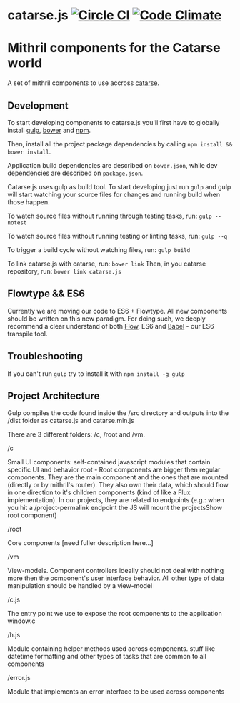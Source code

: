# catarse.js [![Circle CI](https://circleci.com/gh/catarse/catarse.js/tree/master.svg?style=svg)](https://circleci.com/gh/catarse/catarse.js/tree/master) [![Code Climate](https://codeclimate.com/github/catarse/catarse.js/badges/gpa.svg)](https://codeclimate.com/github/catarse/catarse.js)

# Mithril components for the Catarse world

A set of mithril components to use accross [catarse](https://github.com/catarse/catarse).

## Development

To start developing components to catarse.js you'll first have to globally install [gulp](http://gulpjs.com/), [bower](http://bower.io/) and [npm](https://www.npmjs.com/).

Then, install all the project package dependencies by calling ```npm install && bower install```.

Application build dependencies are described on `bower.json`, while dev dependencies are described on `package.json`.

Catarse.js uses gulp as build tool. To start developing just run `gulp` and gulp will start watching your source files for changes and running build when those happen.

To watch source files without running through testing tasks, run:
```gulp --notest```

To watch source files without running testing or linting tasks, run:
```gulp --q```

To trigger a build cycle without watching files, run:
```gulp build```

To link catarse.js with catarse, run:
```bower link```
Then, in you catarse repository, run:
```bower link catarse.js```

## Flowtype && ES6

Currently we are moving our code to ES6 + Flowtype. All new components should be written on this new paradigm. For doing such, we deeply recommend a clear understand of both [Flow](http://flowtype.org/), ES6 and [Babel](https://babeljs.io/) - our ES6 transpile tool.

## Troubleshooting

If you can't run `gulp` try to install it with `npm install -g gulp`

## Project Architecture

Gulp compiles the code found inside the /src directory and outputs into the /dist folder as catarse.js and catarse.min.js

There are 3 different folders: /c, /root and /vm.

/c

Small UI components: self-contained javascript modules that contain specific UI and behavior
root - Root components are bigger then regular components. They are the main component and the ones that are mounted (directly or by mithril's router). They also own their data, which should flow in one direction to it's children components (kind of like a Flux implementation). In our projects, they are related to endpoints (e.g.: when you hit a /project-permalink endpoint the JS will mount the projectsShow root component)

/root

Core components [need fuller description here...]

/vm

View-models. Component controllers ideally should not deal with nothing more then the ocmponent's user interface behavior. All other type of data manipulation should be handled by a view-model

/c.js

The entry point we use to expose the root components to the application window.c

/h.js

Module containing helper methods used across components. stuff like datetime formatting and other types of tasks that are common to all components

/error.js

Module that implements an error interface to be used across components
